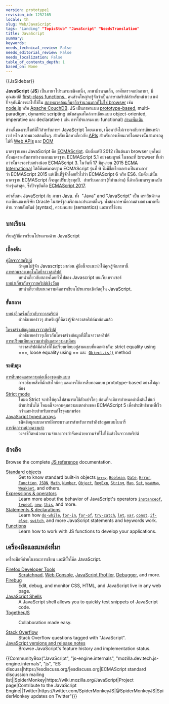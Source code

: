 ```yaml
---
version: prototype1
revision_id: 1252165
locale: th
slug: Web/JavaScript
tags: "Landing" "TopicStub" "JavaScript" "NeedsTranslation"
title: JavaScript
summary: 
keywords: 
needs_technical_review: False
needs_editorial_review: False
needs_localization: False
table_of_contents_depth: 1
based_on: None
---
```

<div>{{JsSidebar}}</div>

<p class="summary"><strong>JavaScript</strong> (<strong>JS</strong>) เป็นภาษาโปรแกรมชนิดหนึ่ง, ภาษามีขนาดเล็ก, อาศัยตรวจแปลภาษา, มีคุณสมบัติ&nbsp;<a href="https://en.wikipedia.org/wiki/First-class_functions" title="https://en.wikipedia.org/wiki/First-class_functions">first-class functions.&nbsp;</a> คนส่วนใหญ่จะรู้จักว่าเป็นภาษาสคริปต์สำหรับหน้าเวบ แต่ปัจจุบันมีการนำไปใช้ใน&nbsp;<a href="https://en.wikipedia.org/wiki/JavaScript#Uses_outside_web_pages">สภาพแวดล้อมอื่นๆอีกจำนวนมากที่ไม่ใช่ browser</a> เช่น <a class="external" href="https://nodejs.org/">node.js</a>&nbsp;หรือ&nbsp;<a href="https://couchdb.apache.org/">Apache CouchDB</a>. JS เป็นภาษาแบบ&nbsp;<a class="mw-redirect" href="https://en.wikipedia.org/wiki/Prototype-based_programming" title="Prototype-based">prototype-based</a>, multi-paradigm, dynamic&nbsp;scripting&nbsp;สนับสนุนสไตล์การเชียนแบบ&nbsp;object-oriented, imperative และ declarative ( เช่น การโปรแกรมแบบ functional) <a href="/en-US/docs/Web/JavaScript/About_JavaScript">อ่านเพิ่มเติม</a></p>

<p>ส่วนนี้ของเวปไซท์มีไว้สำหรับภาษา JavaScript โดยเฉพาะ, เนื้อหายังไม่เจาะจงกับการเขียนหน้าเวป&nbsp;หรือ&nbsp;สภาพแวดล้อมอื่นๆ. สำหรับเนื้อหาเกี่ยวกับ <a href="http://en.wikipedia.org/wiki/Application_programming_interface">APIs</a>&nbsp;สำหรับการเขียนเวปโดยตรงนั้นสามารถดูได้ที่&nbsp;<a href="/en-US/docs/Web/API">Web APIs</a> และ <a href="/en-US/docs/Glossary/DOM">DOM</a></p>

<p>มาตรฐานของ&nbsp;JavaScript คือ&nbsp;<a href="/en-US/docs/JavaScript/Language_Resources">ECMAScript</a>. นับตั้งแต่ปี 2012 เป็นต้นมา&nbsp;browser ยุคใหม่ทั้งหมดรองรับการทำงานตามมาตรฐาน&nbsp;ECMAScript 5.1 อย่างสมบูรณ์&nbsp;ในขณะที่ browser ที่เก่ากว่านั้นจะรองรับอย่างน้อย ECMAScript 3. ในวันที่ 17 มิถุนายน 2015&nbsp;<a href="http://www.ecma-international.org/">ECMA International</a>&nbsp;ได้ตีพิมพ์มาตรฐาน ECMAScript รุ่นที่ 6 ซึ่งมีชื่อเรียกอย่างเป็นทางการว่า&nbsp;ECMAScript 2015 แต่เป็นที่รู้จักโดยทั่วไปว่า&nbsp;ECMAScript 6 หรือ ES6. นับตั้งแต่นั้นมาตรฐาน ECMAScript ก็จะถูกปรับปรุงทุกปี.&nbsp; สำหรับเอกสาร(ที่ท่านอ่าน) นี้อ้างถึงมาตรฐานฉบับร่างรุ่นล่าสุด, ซึ่งปัจจุบันคือ <a href="http://tc39.github.io/ecma262/">ECMAScript 2017</a>.</p>

<p>อย่าสับสน JavaScript กับ ภาษา <a href="https://en.wikipedia.org/wiki/Java_(programming_language)">Java</a>. ทั้ง&nbsp; "Java" and "JavaScript" เป็น ตราสินค้าจดทะเบียนของบริษัท Oracle ในสหรัฐอเมริกาและประเทศอื่นๆ. ทั้งสองภาษามีความต่างอย่างมากทั้งด้าน วากยสัมพันธ์ (syntax), ความหมาย (semantics) และการใช้งาน</p>

<div class="column-container">
<div class="column-half">
<h2 id="บทเรียน">บทเรียน</h2>

<p>เรียนรู้วิธีการเขียนโปรแกรมด้วย JavaScript</p>

<h3 id="เบี้องต้น">เบี้องต้น</h3>

<dl>
 <dt><a href="https://developer.mozilla.org/th/docs/Web/JavaScript/Guide">คู่มือจาวาสคริปต์</a></dt>
 <dd>ถ้าคุณไม่รู้จัก Javascript มาก่อน คู่มือนี้จะแนะนำให้คุณรู้จักภาษานี้</dd>
 <dt><a href="https://developer.mozilla.org/th/docs/Web/JavaScript/JavaScript_technologies_overview">ภาพรวมของเทคโนโลยีจาวาสคริปต์</a></dt>
 <dd>บทนำเกี่ยวกับสภาพโดยทั่วไปของ Javascript บนเว็บเบราเซอร์</dd>
 <dt><a href="https://developer.mozilla.org/th/docs/Web/JavaScript/Introduction_to_Object-Oriented_JavaScript">บทนำเกี่ยวกับจาวาสคริปต์เชิงวัตถุ</a></dt>
 <dd>บทนำเกี่ยวกับแนวความคิดการเขียนโปรแกรมเชิงวัตถุใน&nbsp;JavaScript.</dd>
</dl>

<h3 id="ขั้นกลาง">ขั้นกลาง</h3>

<dl>
 <dt><a href="https://developer.mozilla.org/th/docs/Web/JavaScript/A_re-introduction_to_JavaScript">บทนำอีกครั้งเกี่ยวกับจาวาสคริปต์</a></dt>
 <dd>คำอธิบายคร่าวๆ สำหรับผู้ที่คิดว่ารู้จักจาวาสคริปต์มาก่อนแล้ว</dd>
</dl>

<dl>
 <dt><a href="https://developer.mozilla.org/th/docs/Web/JavaScript/Data_structures">โครงสร้างข้อมูลของจาวาสคริปต์</a></dt>
 <dd>คำอธิบายคร่าวๆเกี่ยวกับโครงสร้างข้อมูลที่มีในจาวาสคริปต์</dd>
 <dt><a href="https://developer.mozilla.org/th/docs/Web/JavaScript/Equality_comparisons_and_sameness">การเปรียบเทียบความเท่ากันและความเหมือน</a></dt>
 <dd>จาวาสคริปต์มีคำสั่งที่ใช้เปรียบเทียบอยู่สามแบบที่แตกต่างกัน: strict equality using ===, loose equality using == และ&nbsp;&nbsp;<a href="https://developer.mozilla.org/en-US/docs/Web/JavaScript/Reference/Global_Objects/Object/is" title="The Object.is() method determines whether two values are the same value."><code>Object.is()</code></a>&nbsp;method</dd>
</dl>

<h3 id="ระดับสูง">ระดับสูง</h3>

<dl>
 <dt><a href="https://developer.mozilla.org/th/docs/Web/JavaScript/Inheritance_and_the_prototype_chain">การสืบทอดและความต่อเนื่องของต้นแบบ</a></dt>
 <dd>การอธิบายสิ่งที่มักเข้าใจผิดๆ และการใช้การสืบทอดแบบ prototype-based อย่างไม่ถูกต้อง</dd>
 <dt><a href="/en-US/docs/Web/JavaScript/Reference/Strict_mode">Strict mode</a></dt>
 <dd>โหมด Strict จะทำให้คุณไม่สามารถใช้ตัวแปรใดๆ ก่อนที่จะมีการกำหนดค่าตั้งต้นให้แก่ตัวแปรนั้นได้ โหมดนี้จะควบคุมความแตกต่างของ ECMAScript 5 เพื่อประสิทธิภาพที่เร็วกว่าและง่ายสำหรับการแก้ไขจุดบกพร่อง</dd>
 <dt><a href="https://developer.mozilla.org/en-US/docs/Web/JavaScript/Typed_arrays">JavaScript typed arrays</a></dt>
 <dd>ชนิดข้อมูลแบบอาเรย์มีกระบวนการสำหรับการเข้าถึงข้อมูลแบบไบนารี่</dd>
 <dt><a href="https://developer.mozilla.org/th/docs/Web/JavaScript/Memory_Management">การจัดการหน่วยความจำ</a></dt>
 <dd>วงจรชีวิตหน่วยความจำและการกำจัดหน่วยความจำที่ไม่ใช้แล้วในจาวาสคริปต์</dd>
</dl>
</div>

<div class="column-half">
<h2 id="อ้างอิง">อ้างอิง</h2>

<p>Browse the complete <a href="/en-US/docs/Web/JavaScript/Reference">JS reference</a> documentation.</p>

<dl>
 <dt><a href="/en-US/docs/Web/JavaScript/Reference/Global_Objects">Standard objects</a></dt>
 <dd>Get to know standard built-in objects <code><a href="https://developer.mozilla.org/en-US/docs/Web/JavaScript/Reference/Global_Objects/Array" title="The JavaScript Array global object is a constructor for arrays, which are high-level, list-like objects."><code>Array</code></a></code>, <a href="https://developer.mozilla.org/en-US/docs/Web/JavaScript/Reference/Global_Objects/Boolean" title="The Boolean object is an object wrapper for a boolean value."><code>Boolean</code></a>, <a href="https://developer.mozilla.org/en-US/docs/Web/JavaScript/Reference/Global_Objects/Date" title="Creates a JavaScript Date instance that represents a single moment in time. Date objects are based on a time value that is the number of milliseconds since 1 January, 1970 UTC."><code>Date</code></a>, <a href="https://developer.mozilla.org/en-US/docs/Web/JavaScript/Reference/Global_Objects/Error" title="The Error constructor creates an error object. Instances of Error objects are thrown when runtime errors occur. The Error object can also be used as a base objects for user-defined exceptions. See below for standard built-in error types."><code>Error</code></a>, <a href="https://developer.mozilla.org/en-US/docs/Web/JavaScript/Reference/Global_Objects/Function" title="The Function constructor creates a new Function object. In JavaScript every function is actually a Function object."><code>Function</code></a>, <a href="https://developer.mozilla.org/en-US/docs/Web/JavaScript/Reference/Global_Objects/JSON" title="The JSON object contains methods for parsing JavaScript Object Notation (JSON) and converting values to JSON. It can't be called or constructed, and aside from its two method properties it has no interesting functionality of its own."><code>JSON</code></a>, <a href="https://developer.mozilla.org/en-US/docs/Web/JavaScript/Reference/Global_Objects/Math" title="Math is a built-in object that has properties and methods for mathematical constants and functions. Not a function object."><code>Math</code></a>, <a href="https://developer.mozilla.org/en-US/docs/Web/JavaScript/Reference/Global_Objects/Number" title="The Number JavaScript object is a wrapper object allowing you to work with numerical values. A Number object is created using the Number() constructor."><code>Number</code></a>, <a href="/en-US/docs/Web/JavaScript/Reference/Global_Objects/Object"><code>Object</code></a>, <a href="https://developer.mozilla.org/en-US/docs/Web/JavaScript/Reference/Global_Objects/RegExp" title="The RegExp constructor creates a regular expression object for matching text with a pattern."><code>RegExp</code></a>, <a href="https://developer.mozilla.org/en-US/docs/Web/JavaScript/Reference/Global_Objects/String" title="The String global object is a constructor for strings, or a sequence of characters."><code>String</code></a>, <a href="https://developer.mozilla.org/en-US/docs/Web/JavaScript/Reference/Global_Objects/Map" title="The Map object is a simple key/value map. Any value (both objects and primitive values) may be used as either a key or a value."><code>Map</code></a>, <code><a href="/en-US/docs/Web/JavaScript/Reference/Global_Objects/Set">Set</a></code>, <code><a href="https://developer.mozilla.org/en-US/docs/Web/JavaScript/Reference/Global_Objects/WeakMap" title="The WeakMap object is a collection of key/value pairs in which the keys are objects and the values can be arbitrary values."><code>WeakMap</code></a></code>, <a href="https://developer.mozilla.org/en-US/docs/Web/JavaScript/Reference/Global_Objects/WeakSet" title="The WeakSet object lets you store weakly held objects in a collection."><code>WeakSet</code></a>, and others.</dd>
 <dt><a href="/en-US/docs/Web/JavaScript/Reference/Operators">Expressions &amp; operators</a></dt>
 <dd>Learn more about the behavior of JavaScript's operators <code><a href="https://developer.mozilla.org/en-US/docs/Web/JavaScript/Reference/Operators/instanceof">instanceof</a></code>, <code><a href="https://developer.mozilla.org/en-US/docs/Web/JavaScript/Reference/Operators/typeof">typeof</a></code>, <code><a href="https://developer.mozilla.org/en-US/docs/Web/JavaScript/Reference/Operators/new">new</a></code>, <code><a href="https://developer.mozilla.org/en-US/docs/Web/JavaScript/Reference/Operators/this">this</a></code>, and more.</dd>
 <dt><a href="/en-US/docs/Web/JavaScript/Reference/Statements">Statements &amp; declarations</a></dt>
 <dd>Learn how <code><a href="https://developer.mozilla.org/en-US/docs/Web/JavaScript/Reference/Statements/do...while">do-while</a></code>, <code><a href="https://developer.mozilla.org/en-US/docs/Web/JavaScript/Reference/Statements/for...in">for-in</a></code>, <code><a href="https://developer.mozilla.org/en-US/docs/Web/JavaScript/Reference/Statements/for...of">for-of</a></code>, <code><a href="https://developer.mozilla.org/en-US/docs/Web/JavaScript/Reference/Statements/try...catch">try-catch</a></code>, <code><a href="https://developer.mozilla.org/en-US/docs/Web/JavaScript/Reference/Statements/let">let</a></code>, <code><a href="https://developer.mozilla.org/en-US/docs/Web/JavaScript/Reference/Statements/var">var</a></code>, <code><a href="https://developer.mozilla.org/en-US/docs/Web/JavaScript/Reference/Statements/const">const</a></code>, <code><a href="https://developer.mozilla.org/en-US/docs/Web/JavaScript/Reference/Statements/if...else">if-else</a></code>, <code><a href="https://developer.mozilla.org/en-US/docs/Web/JavaScript/Reference/Statements/switch">switch</a></code>, and more JavaScript statements and keywords work.</dd>
 <dt><a href="/en-US/docs/Web/JavaScript/Reference/Functions">Functions</a></dt>
 <dd>Learn how to work with JS functions to develop your applications.</dd>
</dl>

<h2 id="เครื่องมือและแหล่งที่มา">เครื่องมือและแหล่งที่มา</h2>

<p>เครื่องมือที่ช่วยในขณะการเขียน และดีบั๊กโค๊ด&nbsp;JavaScript.</p>

<dl>
 <dt><a href="/en-US/docs/Tools">Firefox Developer Tools</a></dt>
 <dd><a href="/en-US/docs/Tools/Scratchpad">Scratchpad</a>, <a href="/en-US/docs/Tools/Web_Console">Web Console</a>, <a href="/en-US/docs/Tools/Profiler">JavaScript Profiler</a>, <a href="/en-US/docs/Tools/Debugger">Debugger</a>, and more.</dd>
 <dt><a class="external" href="http://www.getfirebug.com/">Firebug</a></dt>
 <dd>Edit, debug, and monitor CSS, HTML, and JavaScript live in any web page.</dd>
 <dt><a href="/en-US/docs/Web/JavaScript/Shells">JavaScript Shells</a></dt>
 <dd>A JavaScript shell allows you to quickly test snippets of JavaScript code.</dd>
 <dt><a href="https://togetherjs.com/">TogetherJS</a></dt>
 <dd>
 <p class="hero-header-text large">Collaboration made easy.</p>
 </dd>
 <dt><a href="http://stackoverflow.com/questions/tagged/javascript">Stack Overflow</a></dt>
 <dd>Stack Overflow questions tagged with "JavaScript".</dd>
 <dt><a href="/en-US/docs/Web/JavaScript/New_in_JavaScript">JavaScript versions and release notes</a></dt>
 <dd>Browse JavaScript's feature history and implementation status.</dd>
</dl>
</div>
</div>

<p>{{CommunityBox("JavaScript", "js-engine.internals", "mozilla.dev.tech.js-engine.internals", "js", "ES discuss|https://esdiscuss.org/|esdiscuss.org|ECMAScript standard discussion mailing list||SpiderMonkey|https://wiki.mozilla.org/JavaScript|Project page|Contribute to the JavaScript Engine||Twitter|https://twitter.com/SpiderMonkeyJS|@SpiderMonkeyJS|SpiderMonkey updates on Twitter")}}</p>

